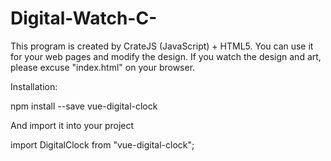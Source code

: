 # Digital-Watch-C-

This program is created by CrateJS (JavaScript) + HTML5. You can use it for your web pages and modify the design. If you watch the design and art, please excuse "index.html" on your browser.

Installation:

npm install --save vue-digital-clock

And import it into your project

import DigitalClock from "vue-digital-clock";
